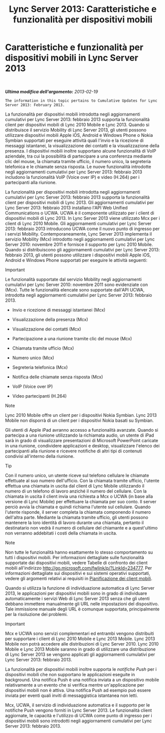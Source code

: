 ﻿---
title: 'Lync Server 2013: Caratteristiche e funzionalità per dispositivi mobili'
TOCTitle: Caratteristiche e funzionalità per dispositivi mobili
ms:assetid: 12517a88-2531-44a5-bea5-d8884aff53eb
ms:mtpsurl: https://technet.microsoft.com/it-it/library/Hh689983(v=OCS.15)
ms:contentKeyID: 49299735
ms.date: 08/24/2015
mtps_version: v=OCS.15
ms.translationtype: HT
---

# Caratteristiche e funzionalità per dispositivi mobili in Lync Server 2013

 

_**Ultima modifica dell'argomento:** 2013-02-19_

    The information in this topic pertains to Cumulative Updates for Lync Server 2013: February 2013.

La funzionalità per dispositivi mobili introdotta negli aggiornamenti cumulativi per Lync Server 2013: febbraio 2013 supporta la funzionalità client per dispositivi mobili di Lync 2010 Mobile e Lync 2013. Quando si distribuisce il servizio Mobility di Lync Server 2013, gli utenti possono utilizzare dispositivi mobili Apple iOS, Android e Windows Phone o Nokia Symbian supportati per eseguire attività quali l'invio e la ricezione di messaggi istantanei, la visualizzazione dei contatti e la visualizzazione della presenza. I dispositivi mobili inoltre supportano alcune funzionalità di VoIP aziendale, tra cui la possibilità di partecipare a una conferenza mediante clic del mouse, la chiamata tramite ufficio, il numero unico, la segreteria telefonica e le chiamate senza risposta. Le nuove funzionalità introdotte negli aggiornamenti cumulativi per Lync Server 2013: febbraio 2013 includono la funzionalità VoIP (Voice over IP) e video (H.264) per i partecipanti alla riunione.

La funzionalità per dispositivi mobili introdotta negli aggiornamenti cumulativi per Lync Server 2013: febbraio 2013 supporta la funzionalità client per dispositivi mobili di Lync 2013. Gli aggiornamenti cumulativi per Lync Server 2013: febbraio 2013 installano l'API Web Unified Communications o UCWA. UCWA è il componente utilizzato per i client di dispositivi mobili di Lync 2013. In Lync Server 2013 viene utilizzato Mcx per i client di Lync 2010 Mobile. Gli aggiornamenti cumulativi per Lync Server 2013: febbraio 2013 introducono UCWA come il nuovo punto di ingresso per i servizi Mobility. Contemporaneamente, Lync Server 2013 implementa il servizio Mobility (Mcx) introdotto negli aggiornamenti cumulativi per Lync Server 2010: novembre 2011 e fornisce il supporto per Lync 2010 Mobile. Quando si distribuiscono gli aggiornamenti cumulativi per Lync Server 2013: febbraio 2013, gli utenti possono utilizzare i dispositivi mobili Apple iOS, Android e Windows Phone supportati per eseguire le attività seguenti:

> [!important]  
> Le funzionalità supportate dal servizio Mobility negli aggiornamenti cumulativi per Lync Server 2010: novembre 2011 sono evidenziate con (Mcx). Tutte le funzionalità elencate sono supportate dall'API UCWA, introdotta negli aggiornamenti cumulativi per Lync Server 2013: febbraio 2013.

  - Invio e ricezione di messaggi istantanei (Mcx)

  - Visualizzazione della presenza (Mcx)

  - Visualizzazione dei contatti (Mcx)

  - Partecipazione a una riunione tramite clic del mouse (Mcx)

  - Chiamata tramite ufficio (Mcx)

  - Numero unico (Mcx)

  - Segreteria telefonica (Mcx)

  - Notifica delle chiamate senza risposta (Mcx)

  - VoIP (Voice over IP)

  - Video partecipanti (H.264)


> [!NOTE]
> Lync 2010 Mobile offre un client per i dispositivi Nokia Symbian. Lync 2013 Mobile non disporrà di un client per i dispositivi Nokia basati su Symbian.



Gli utenti di Apple iPad avranno accesso a funzionalità avanzate. Quando si partecipa a una riunione utilizzando la richiamata audio, un utente di iPad sarà in grado di visualizzare presentazioni di Microsoft PowerPoint caricate in una riunione, condividere applicazioni e desktop, visualizzare l'elenco dei partecipanti alla riunione e ricevere notifiche di altri tipi di contenuti condivisi all'interno della riunione.

> [!tip]  
> Con il numero unico, un utente riceve sul telefono cellulare le chiamate effettuate al suo numero dell'ufficio. Con la chiamata tramite ufficio, l'utente effettua una chiamata in uscita dal client di Lync Mobile utilizzando il numero di un telefono di lavoro anziché il numero del cellulare. Con la chiamata in uscita il client invia una richiesta a Mcx o UCWA (in base alla versione di Lync Mobile) per effettuare la chiamata per suo conto. Il server perciò avvia la chiamata e quindi richiama l'utente sul cellulare. Quando l'utente risponde, il server completa la chiamata componendo il numero dell'altra parte. Mediante la chiamata tramite ufficio, gli utenti possono mantenere la loro identità di lavoro durante una chiamata, pertanto il destinatario non vedrà il numero di cellulare del chiamante e a quest'ultimo non verranno addebitati i costi della chiamata in uscita.


> [!NOTE]
> Non tutte le funzionalità hanno esattamente lo stesso comportamento su tutti i dispositivi mobili. Per informazioni dettagliate sulle funzionalità supportate dai dispositivi mobili, vedere Tabelle di confronto dei client mobili all'indirizzo <A href="http://go.microsoft.com/fwlink/p/?linkid=234777">http://go.microsoft.com/fwlink/p/?LinkId=234777</A>. Per informazioni dettagliate sui dispositivi e sui sistemi operativi supportati, vedere gli argomenti relativi ai requisiti in <A href="lync-server-2013-planning-for-mobile-clients.md">Pianificazione dei client mobili</A>.



Quando si utilizza la funzione di individuazione automatica di Lync Server 2013, le applicazioni per dispositivi mobili sono in grado di individuare automaticamente i servizi Web di Lync Server 2013 senza che gli utenti debbano immettere manualmente gli URL nelle impostazioni del dispositivo. Tale immissione manuale degli URL è comunque supportata, principalmente per la risoluzione dei problemi.

> [!important]  
> Mcx e UCWA sono servizi complementari ed entrambi vengono distribuiti per supportare i client di Lync 2010 Mobile e Lync 2013 Mobile. Lync 2013 Mobile non potrà accedere alle distribuzioni di Lync Server 2010. Lync 2010 Mobile e Lync 2013 Mobile saranno in grado di utilizzare una distribuzione di Lync Server 2013 se vengono applicati gli aggiornamenti cumulativi per Lync Server 2013: febbraio 2013.

La funzionalità per dispositivi mobili inoltre supporta le *notifiche Push* per i dispositivi mobili che non supportano le applicazioni eseguite in background. Una notifica Push è una notifica inviata a un dispositivo mobile relativamente a un evento che si verifica mentre un'applicazione per dispositivi mobili non è attiva. Una notifica Push ad esempio può essere inviata per eventi quali inviti di messaggistica istantanea non letti.

Mcx, UCWA, il servizio di individuazione automatica e il supporto per le notifiche Push vengono forniti in Lync Server 2013. Le funzionalità client aggiornate, le capacità e l'utilizzo di UCWA come punto di ingresso per i dispositivi mobili sono introdotti negli aggiornamenti cumulativi per Lync Server 2013: febbraio 2013.

